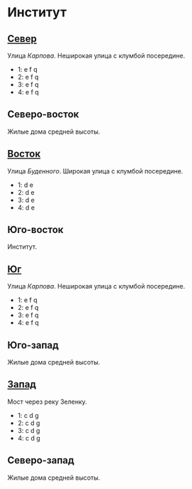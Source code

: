 # Институт

## [Север](./540050.md)

Улица *Карпова*.
Неширокая улица с клумбой посередине.

* 1:    e   f   q
* 2:    e   f   q
* 3:    e   f   q
* 4:    e   f   q

## Северо-восток

Жилые дома средней высоты.

## [Восток](./560060.md)

Улица *Буденного*.
Широкая улица с клумбой посередине.

* 1:    d   e
* 2:    d   e
* 3:    d   e
* 4:    d   e

## Юго-восток

Институт.

## [Юг](./540065.md)

Улица *Карпова*.
Неширокая улица с клумбой посередине.

* 1:    e   f   q
* 2:    e   f   q
* 3:    e   f   q
* 4:    e   f   q

## Юго-запад

Жилые дома средней высоты.

## [Запад](./530060.md)

Мост через реку Зеленку.

* 1:    c   d   g
* 2:    c   d   g
* 3:    c   d   g
* 4:    c   d   g

## Северо-запад

Жилые дома средней высоты.
